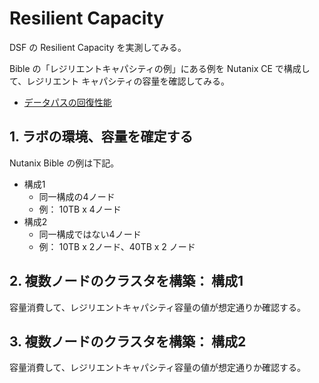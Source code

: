 # Resilient Capacity

DSF の Resilient Capacity を実測してみる。

Bible の「レジリエントキャパシティの例」にある例を Nutanix CE で構成して、レジリエント キャパシティの容量を確認してみる。
* [データパスの回復性能](https://www.nutanixbible.jp/#anchor-%E3%83%87%E3%83%BC%E3%82%BF%E3%83%91%E3%82%B9%E3%81%AE%E5%9B%9E%E5%BE%A9%E6%80%A7%E8%83%BD-50)

## 1. ラボの環境、容量を確定する

Nutanix Bible の例は下記。

* 構成1
  - 同一構成の4ノード
  - 例： 10TB x 4ノード
* 構成2
  * 同一構成ではない4ノード
  * 例： 10TB x 2ノード、40TB x 2 ノード

## 2. 複数ノードのクラスタを構築： 構成1

容量消費して、レジリエントキャパシティ容量の値が想定通りか確認する。

## 3. 複数ノードのクラスタを構築： 構成2

容量消費して、レジリエントキャパシティ容量の値が想定通りか確認する。
